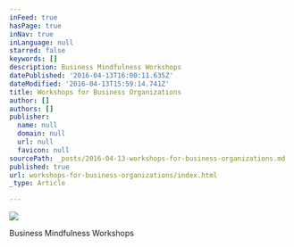 ```yaml
---
inFeed: true
hasPage: true
inNav: true
inLanguage: null
starred: false
keywords: []
description: Business Mindfulness Workshops
datePublished: '2016-04-13T16:00:11.635Z'
dateModified: '2016-04-13T15:59:14.741Z'
title: Workshops for Business Organizations
author: []
authors: []
publisher:
  name: null
  domain: null
  url: null
  favicon: null
sourcePath: _posts/2016-04-13-workshops-for-business-organizations.md
published: true
url: workshops-for-business-organizations/index.html
_type: Article

---
```

![](https://the-grid-user-content.s3-us-west-2.amazonaws.com/318f9646-12a8-42f8-90aa-b0107ebc3249.jpg)

Business Mindfulness Workshops